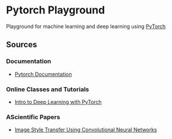 # Pytorch Playground

Playground for machine learning and deep learning using [PyTorch](https://pytorch.org/)

## Sources

### Documentation

* [Pytorch Documentation](https://pytorch.org/docs/stable/index.html)

### Online Classes and Tutorials

* [Intro to Deep Learning with PyTorch](https://www.udacity.com/course/deep-learning-pytorch--ud188)

### AScientific Papers

* [Image Style Transfer Using Convolutional Neural Networks](https://arxiv.org/abs/1508.06576)